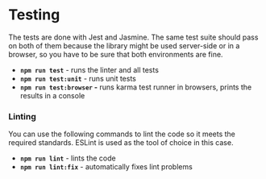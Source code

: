 # Testing

The tests are done with Jest and Jasmine. The same test suite should pass on both of them because the library might be used server-side or in a browser, so you have to be sure that both environments are fine.

* **`npm run test`** - runs the linter and all tests 
* **`npm run test:unit`** - runs unit tests
* **`npm run test:browser` -** runs karma test runner in browsers, prints the results in a console

### Linting

You can use the following commands to lint the code so it meets the required standards. ESLint is used as the tool of choice in this case.

* **`npm run lint`** - lints the code
* **`npm run lint:fix`** - automatically fixes lint problems

